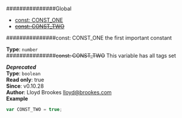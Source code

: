 ###############Global
* [const: CONST_ONE](#CONST_ONE)
* [~~const: CONST_TWO~~](#CONST_TWO)

<a name="CONST_ONE"></a>
###############const: CONST_ONE
the first important constant

**Type**: `number`  
<a name="CONST_TWO"></a>
###############~~const: CONST_TWO~~
This variable has all tags set

***Deprecated***  
**Type**: `boolean`  
**Read only**: true  
**Since**: v0.10.28  
**Author**: Lloyd Brookes <lloyd@brookes.com>  
**Example**  
```js
var CONST_TWO = true;
```

